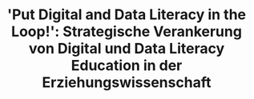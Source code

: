 ---
id: "d2eduloop" # nochmal überlegen
method: "Seminar"
institution: "Fakultät für Erziehungswissenschaft"
title: "'Put Digital and Data Literacy in the Loop!': Strategische Verankerung von Digital und Data Literacy Education in der Erziehungswissenschaft"
title_project:
title_short: "D2EduLoop"
period: "Sep 24 ­­- Sep 25 (12 months)"
foerderlinie: "Fachspezifische Data Literacy"
round: "3"
lecture2go:
uhh_url: "https://www.hcl.uni-hamburg.de/ddlitlab/data-literacy-lehrlabor/dritte-foerderrunde/07-d2eduloop.html"
contributors: "Bjarne Techert"
mentor: "Christina Schwalbe, Sören-Kristian Berger, Moritz Kreinsen, Regina Schulz"
quote:
text: |
    ### Ausrichtung des Projekts

    Ziel des Projekts ist die Entwicklung konkreter Maßnahmen für die Umsetzung eines abgestimmten, systematisch aufgebauten DDLE-Angebots, in Übereinstimmung mit der Digitalstrategie Studium & Lehrer der EW-Fakultät und Abstimmung mit relevanten DDLE-Aktuer:innen der EW-Fakultät. Das Projekt soll wie folgt umgesetzt werden:

    - Erhebung und Kategorisierung von bereits bestehenden DDLE-Angeboten und Identifikation von Akteur:innen der EW-Fakultät, die DDLE-Angebote entwickelt und durchgeführt haben.

    - Unterstützung des Aufbaus von Kooperations- und Kommunikationsstrukturen zur langfristigen Koordination von DDLE-Angeboten innerhalb der EW-Fakultät.

    - Identifizierung relevanter Akteur:innen für transferorientierte Aktivitäten in der phasenübergreifenden Lehrkräftebildung.

    - Weiterentwicklung eines abgestimmten, systematisch aufgebauten DDLE-Angebots für die EW-Fakultät.

    ### Seminar: Digital + Data + ‚KI‘ Literacy und die Transformation des Lernens

    Teil des Projekts ist außerdem ein Seminar. Ziel ist die Förderung von Digital-, Daten- und ‚KI‘-Kompetenz bei Studierenden der Erziehungswissenschaften und Lehrkräften, sowie Austausch und Reflexion über die Auswirkungen auf die Transformation des Lernens in der Schule.

    Das Seminar ist eine Kooperation zwischen der EW-Fakultät der Universität Hamburg und dem Landesinstitut für Lehrerbildung und Schulqualität (LI), in Absprache mit Vertreter:innen der Schüler:innenkammer, Hamburg (SKH). Das Seminar findet wöchentlich statt und wird auch als Fortbildung für Lehrkräfte geöffnet. Studierende der Erziehungswissenschaften lernen gemeinsam mit Lehrkräften die Grundlagen der Digital-, Daten- und ‚KI‘-Kompetenzen und diskutieren und reflektieren gemeinsam die daraus folgende Transformation des Lernens in Schule. Gemeinsam entwickeln sie Open Educational Resources (OER) für „entsprechende Leistungen mit digitalen Anteilen“.

    Die OER werden auf der Plattform digital.learning.lab veröffentlicht.

image: "https://www.hcl.uni-hamburg.de/16953492/ddle-schule-digital-literature-in-school-733x414-b75c3d92e580050d8295d6042eb10bce3d386e5d.jpg"
image_credit: "Stablediffusion"
link_external: "https://digitallearninglab.de/"
stine: "WiSe 2024/25: Seminar https://www.stine.uni-hamburg.de/scripts/mgrqispi.dll?APPNAME=CampusNet&PRGNAME=COURSEDETAILS&ARGUMENTS=-N000000000000001,-N000605,-N0,-N390273138054641,-N390273138044642,-N0,-N0,-N3,-AQfLfmDA7edNNvf5gWz5eRWRJHoRQcYAJ4YGz4IpDxBGlPWPg4BUTrMmwRdw03QREPIpKvYAzVBAJmYGUvqFdOzPQvopocQVtOjpmmMKyHYodHgRJfWPkYBZlYYmyHNL-VD6IvdntRzV-VzetWZ5eHBZs3SUu3vN6RWBNHWUl7uoxOfa-QNAMmSoDOuaNHIHIx-RAvoKVRQLIHqRPxjo0mgPNPZKDmYWBOznZQoWQ4gRJWMRFv-oYVUPyPqRJcZRWOd5FQomCYfou3f2APQi-rg7AvMB-vjPhVNLt4DLDYoW6vDUwHz7ZxQPt7j5gQB6DvuReYYD9xDZv4uHIODGsxYGJcgPdYDU7VNU77ZpHHUHTOBmuOBoJWMmSVM56QQo-RzoJxUPmcjWJHfZWQIVt7vZAV-UoRSmvPIosvqPYOUKpeZpy4oeNPzWp7UKmOkZU7dVjejfFcDwKeYGqPfWYfB5wVZpuYzUUmgpEYYUx3SP9ej584UHpPqGg4qLwQzG6OZLEVQpCeuBNRDK-YDGl7MKefBDdx-UwHIomVjPwQgPxvIRg7-PNvB6yCfy6Hj55QSAaRfmhWdPkWNB9xYKkWWU-Wzm7moHxvoR5HMm9cYAqx-mvvgPCQNLqxuK-HqUFOz2ZQzL7vfctPZRuRqLHmuLDvoHyYDZSmo5m7g79OSRT7ZmvvqwUQQpH3uKDWSUlVQ7dvuU7cMRdCWiweYHpHDK5vWndCYRYmIPVPfouRzBZmYHfvBwP3SPEvQmLHDKI"
---